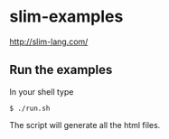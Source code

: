 slim-examples
=============

http://slim-lang.com/

Run the examples
----------------

In your shell type

    $ ./run.sh

The script will generate all the html files.

